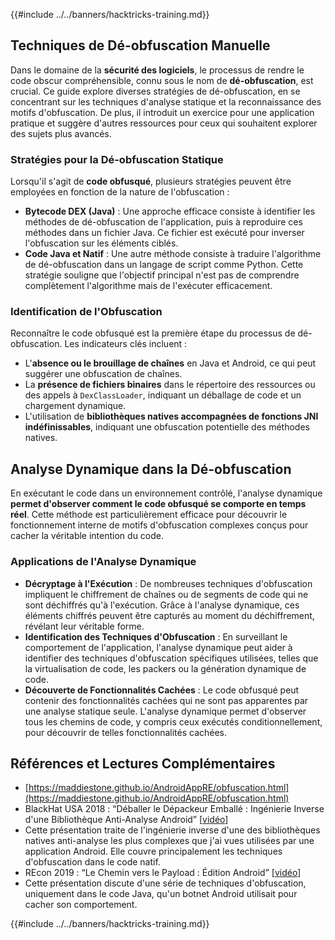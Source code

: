 {{#include ../../banners/hacktricks-training.md}}

## Techniques de **Dé-obfuscation Manuelle**

Dans le domaine de la **sécurité des logiciels**, le processus de rendre le code obscur compréhensible, connu sous le nom de **dé-obfuscation**, est crucial. Ce guide explore diverses stratégies de dé-obfuscation, en se concentrant sur les techniques d'analyse statique et la reconnaissance des motifs d'obfuscation. De plus, il introduit un exercice pour une application pratique et suggère d'autres ressources pour ceux qui souhaitent explorer des sujets plus avancés.

### **Stratégies pour la Dé-obfuscation Statique**

Lorsqu'il s'agit de **code obfusqué**, plusieurs stratégies peuvent être employées en fonction de la nature de l'obfuscation :

- **Bytecode DEX (Java)** : Une approche efficace consiste à identifier les méthodes de dé-obfuscation de l'application, puis à reproduire ces méthodes dans un fichier Java. Ce fichier est exécuté pour inverser l'obfuscation sur les éléments ciblés.
- **Code Java et Natif** : Une autre méthode consiste à traduire l'algorithme de dé-obfuscation dans un langage de script comme Python. Cette stratégie souligne que l'objectif principal n'est pas de comprendre complètement l'algorithme mais de l'exécuter efficacement.

### **Identification de l'Obfuscation**

Reconnaître le code obfusqué est la première étape du processus de dé-obfuscation. Les indicateurs clés incluent :

- L'**absence ou le brouillage de chaînes** en Java et Android, ce qui peut suggérer une obfuscation de chaînes.
- La **présence de fichiers binaires** dans le répertoire des ressources ou des appels à `DexClassLoader`, indiquant un déballage de code et un chargement dynamique.
- L'utilisation de **bibliothèques natives accompagnées de fonctions JNI indéfinissables**, indiquant une obfuscation potentielle des méthodes natives.

## **Analyse Dynamique dans la Dé-obfuscation**

En exécutant le code dans un environnement contrôlé, l'analyse dynamique **permet d'observer comment le code obfusqué se comporte en temps réel**. Cette méthode est particulièrement efficace pour découvrir le fonctionnement interne de motifs d'obfuscation complexes conçus pour cacher la véritable intention du code.

### **Applications de l'Analyse Dynamique**

- **Décryptage à l'Exécution** : De nombreuses techniques d'obfuscation impliquent le chiffrement de chaînes ou de segments de code qui ne sont déchiffrés qu'à l'exécution. Grâce à l'analyse dynamique, ces éléments chiffrés peuvent être capturés au moment du déchiffrement, révélant leur véritable forme.
- **Identification des Techniques d'Obfuscation** : En surveillant le comportement de l'application, l'analyse dynamique peut aider à identifier des techniques d'obfuscation spécifiques utilisées, telles que la virtualisation de code, les packers ou la génération dynamique de code.
- **Découverte de Fonctionnalités Cachées** : Le code obfusqué peut contenir des fonctionnalités cachées qui ne sont pas apparentes par une analyse statique seule. L'analyse dynamique permet d'observer tous les chemins de code, y compris ceux exécutés conditionnellement, pour découvrir de telles fonctionnalités cachées.

## Références et Lectures Complémentaires

- [https://maddiestone.github.io/AndroidAppRE/obfuscation.html](https://maddiestone.github.io/AndroidAppRE/obfuscation.html)
- BlackHat USA 2018 : “Déballer le Dépackeur Emballé : Ingénierie Inverse d'une Bibliothèque Anti-Analyse Android” \[[vidéo](https://www.youtube.com/watch?v=s0Tqi7fuOSU)]
- Cette présentation traite de l'ingénierie inverse d'une des bibliothèques natives anti-analyse les plus complexes que j'ai vues utilisées par une application Android. Elle couvre principalement les techniques d'obfuscation dans le code natif.
- REcon 2019 : “Le Chemin vers le Payload : Édition Android” \[[vidéo](https://recon.cx/media-archive/2019/Session.005.Maddie_Stone.The_path_to_the_payload_Android_Edition-J3ZnNl2GYjEfa.mp4)]
- Cette présentation discute d'une série de techniques d'obfuscation, uniquement dans le code Java, qu'un botnet Android utilisait pour cacher son comportement.

{{#include ../../banners/hacktricks-training.md}}
